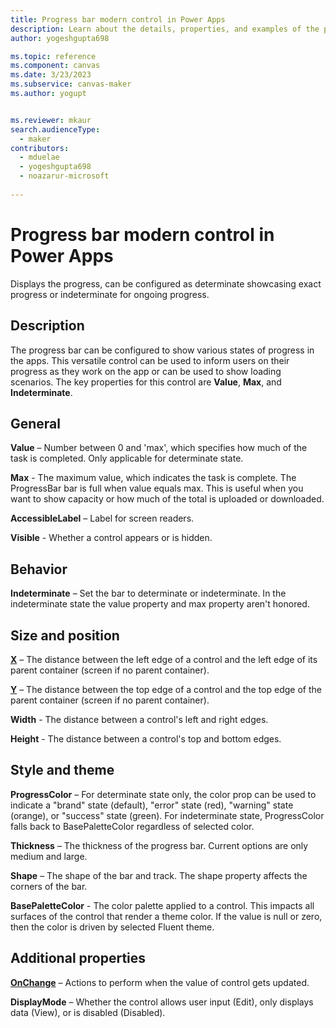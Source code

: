 ```yaml
---
title: Progress bar modern control in Power Apps
description: Learn about the details, properties, and examples of the progress bar modern control in Power Apps.
author: yogeshgupta698

ms.topic: reference
ms.component: canvas
ms.date: 3/23/2023
ms.subservice: canvas-maker
ms.author: yogupt


ms.reviewer: mkaur
search.audienceType: 
  - maker
contributors:
  - mduelae
  - yogeshgupta698
  - noazarur-microsoft
  
---
```

# Progress bar modern control in Power Apps

Displays the progress, can be configured as determinate showcasing exact progress or indeterminate for ongoing progress.

## Description
The progress bar can be configured to show various states of progress in the apps. This versatile control can be used to inform users on their progress as they work on the app or can be used to show loading scenarios. The key properties for this control are **Value**, **Max**, and **Indeterminate**. 

## General

**Value** – Number between 0 and 'max', which specifies how much of the task is completed. Only applicable for determinate state.

**Max** - The maximum value, which indicates the task is complete. The ProgressBar bar is full when value equals max. This is useful when you want to show capacity or how much of the total is uploaded or downloaded.

**AccessibleLabel** – Label for screen readers.

**Visible** - Whether a control appears or is hidden.

## Behavior

**Indeterminate** – Set the bar to determinate or indeterminate. In the indeterminate state the value property and max property aren't honored.

## Size and position 

**[X](../properties-size-location.md)** – The distance between the left edge of a control and the left edge of its parent container (screen if no parent container).

**[Y](../properties-size-location.md)** – The distance between the top edge of a control and the top edge of the parent container (screen if no parent container).

**Width** - The distance between a control's left and right edges. 

**Height** - The distance between a control's top and bottom edges. 

## Style and theme

**ProgressColor** – For determinate state only, the color prop can be used to indicate a "brand" state (default), "error" state (red), "warning" state (orange), or "success" state (green). For indeterminate state, ProgressColor falls back to BasePaletteColor regardless of selected color.

**Thickness** – The thickness of the progress bar. Current options are only medium and large.

**Shape** – The shape of the bar and track. The shape property affects the corners of the bar. 

**BasePaletteColor** - The color palette applied to a control. This impacts all surfaces of the control that render a theme color. If the value is null or zero, then the color is driven by selected Fluent theme.

## Additional properties

**[OnChange](../properties-core.md)** – Actions to perform when the value of control gets updated.

**DisplayMode** – Whether the control allows user input (Edit), only displays data (View), or is disabled (Disabled).





